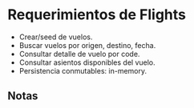 # Requerimientos de Flights
- Crear/seed de vuelos.
- Buscar vuelos por origen, destino, fecha.
- Consultar detalle de vuelo por code.
- Consultar asientos disponibles del vuelo.
- Persistencia conmutables: in-memory.

## Notas